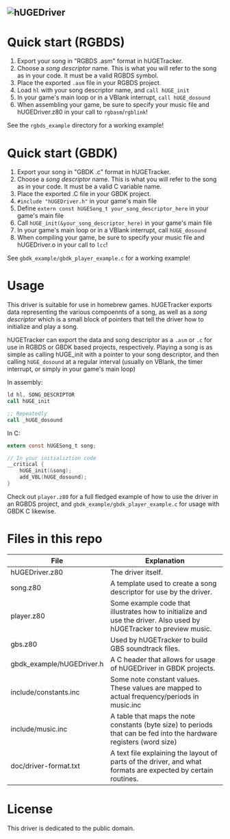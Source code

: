 ![hUGEDriver](https://nickfa.ro/images/Hugedriver2.gif)
---

# Quick start (RGBDS)
1. Export your song in "RGBDS .asm" format in hUGETracker.
2. Choose a *song descriptor* name. This is what you will refer to the song as in your code. It must be a valid RGBDS symbol.
3. Place the exported `.asm` file in your RGBDS project.
4. Load `hl` with your song descriptor name, and `call hUGE_init`
5. In your game's main loop or in a VBlank interrupt, `call hUGE_dosound`
6. When assembling your game, be sure to specify your music file and hUGEDriver.z80 in your call to `rgbasm`/`rgblink`!

See the `rgbds_example` directory for a working example!

# Quick start (GBDK)

1. Export your song in "GBDK .c" format in hUGETracker.
2. Choose a *song descriptor* name. This is what you will refer to the song as in your code. It must be a valid C variable name.
3. Place the exported .C file in your GBDK project.
4. `#include "hUGEDriver.h"` in your game's main file
5. Define `extern const hUGESong_t your_song_descriptor_here` in your game's main file
6. Call `hUGE_init(&your_song_descriptor_here)` in your game's main file
7. In your game's main loop or in a VBlank interrupt, call `hUGE_dosound`
8. When compiling your game, be sure to specify your music file and hUGEDriver.o in your call to `lcc`!

See `gbdk_example/gbdk_player_example.c` for a working example!

# Usage

This driver is suitable for use in homebrew games. hUGETracker exports data representing the various compoennts of a song, as well as a *song descriptor* which is a small block of pointers that tell the driver how to initialize and play a song.

hUGETracker can export the data and song descriptor as a `.asm` or `.c` for use in RGBDS or GBDK based projects, respectively. Playing a song is as simple as calling hUGE_init with a pointer to your song descriptor, and then calling `hUGE_dosound` at a regular interval (usually on VBlank, the timer interrupt, or simply in your game's main loop)

In assembly:
```asm
ld hl, SONG_DESCRIPTOR
call hUGE_init

;; Repeatedly
call _hUGE_dosound
```

In C:
```c
extern const hUGESong_t song;

// In your initializtion code
__critical {
    hUGE_init(&song);
    add_VBL(hUGE_dosound);
}
```

Check out `player.z80` for a full fledged example of how to use the driver in an RGBDS project, and `gbdk_example/gbdk_player_example.c` for usage with GBDK C likewise.

# Files in this repo

| File                  | Explanation                                                                                                         |
|-----------------------|---------------------------------------------------------------------------------------------------------------------|
| hUGEDriver.z80        | The driver itself.                                                                                                  |
| song.z80              | A template used to create a song descriptor for use by the driver.                                                  |
| player.z80            | Some example code that illustrates how to initialize and use the driver. Also used by hUGETracker to preview music. |
| gbs.z80               | Used by hUGETracker to build GBS soundtrack files.                                                                  |
| gbdk_example/hUGEDriver.h | A C header that allows for usage of hUGEDriver in GBDK projects.                                                    |
| include/constants.inc | Some note constant values. These values are mapped to actual frequency/periods in music.inc                         |
| include/music.inc     | A table that maps the note constants (byte size) to periods that can be fed into the hardware registers (word size) |
| doc/driver-format.txt | A text file explaining the layout of parts of the driver, and what formats are expected by certain routines.        |

# License

This driver is dedicated to the public domain.
